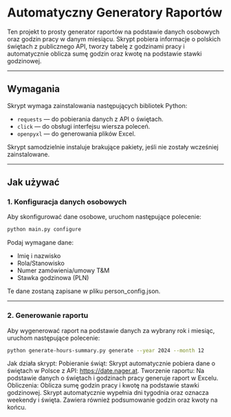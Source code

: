 # Automatyczny Generatory Raportów

Ten projekt to prosty generator raportów na podstawie danych osobowych oraz godzin pracy w danym miesiącu. Skrypt pobiera informacje o polskich świętach z publicznego API, tworzy tabelę z godzinami pracy i automatycznie oblicza sumę godzin oraz kwotę na podstawie stawki godzinowej.

---
## Wymagania

Skrypt wymaga zainstalowania następujących bibliotek Python:

- `requests` — do pobierania danych z API o świętach.
- `click` — do obsługi interfejsu wiersza poleceń.
- `openpyxl` — do generowania plików Excel.

Skrypt samodzielnie instaluje brakujące pakiety, jeśli nie zostały wcześniej zainstalowane.

---

## Jak używać

### 1. Konfiguracja danych osobowych

Aby skonfigurować dane osobowe, uruchom następujące polecenie:

```bash
python main.py configure
```
Podaj wymagane dane:
- Imię i nazwisko
- Rola/Stanowisko
- Numer zamówienia/umowy T&M
- Stawka godzinowa (PLN)

Te dane zostaną zapisane w pliku person_config.json.

---

### 2. Generowanie raportu
Aby wygenerować raport na podstawie danych za wybrany rok i miesiąc, uruchom następujące polecenie:

```bash
python generate-hours-summary.py generate --year 2024 --month 12
```

Jak działa skrypt:
Pobieranie świąt: Skrypt automatycznie pobiera dane o świętach w Polsce z API: https://date.nager.at.
Tworzenie raportu: Na podstawie danych o świętach i godzinach pracy generuje raport w Excelu.
Obliczenia: Oblicza sumę godzin pracy i kwotę na podstawie stawki godzinowej.
Skrypt automatycznie wypełnia dni tygodnia oraz oznacza weekendy i święta. Zawiera również podsumowanie godzin oraz kwoty na końcu.
